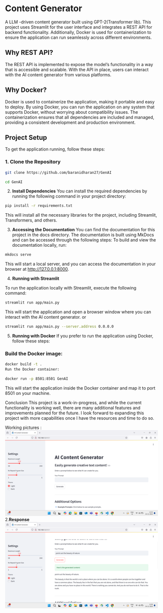 # Content Generator

A LLM -driven content generator built using GPT-2(Transformer lib). This project uses Streamlit for the user interface and integrates a REST API for backend functionality. Additionally, Docker is used for containerization to ensure the application can run seamlessly across different environments.

## Why REST API?

The REST API is implemented to expose the model’s functionality in a way that is accessible and scalable. With the API in place, users can interact with the AI content generator from various platforms.

## Why Docker?

Docker is used to containerize the application, making it portable and easy to deploy. By using Docker, you can run the application on any system that supports Docker, without worrying about compatibility issues. The containerization ensures that all dependencies are included and managed, providing a consistent development and production environment.

## Project Setup

To get the application running, follow these steps:

### 1. Clone the Repository

```bash
git clone https://github.com/baranidharan27/GenAI
```
```sh
cd GenAI
```
2. **Install Dependencies**
You can install the required dependencies by running the following command in your project directory:
```sh
pip install -r requirements.txt
```
This will install all the necessary libraries for the project, including Streamlit, Transformers, and others.

3. **Accessing the Documentation**
You can find the documentation for this project in the docs directory. The documentation is built using MkDocs and can be accessed through the following steps:
To build and view the documentation locally, run:

```bash
mkdocs serve
```
This will start a local server, and you can access the documentation in your browser at http://127.0.0.1:8000.

4. **Running with Streamlit**

To run the application locally with Streamlit, execute the following command:
```sh
streamlit run app/main.py
```
This will start the application and open a browser window where you can interact with the AI content generator.
or 
```sh
streamlit run app/main.py --server.address 0.0.0.0
```
5. **Running with Docker**
If you prefer to run the application using Docker, follow these steps:

### Build the Docker image:
```sh
docker build -t .
Run the Docker container:
```
```bash
docker run -p 8501:8501 GenAI
```
This will start the application inside the Docker container and map it to port 8501 on your machine.



Conclusion
This project is a work-in-progress, and while the current functionality is working well, there are many additional features and improvements planned for the future. I look forward to expanding this project with more capabilities once I have the resources and time to do so.

Working pictures :
![UI of chatbot](<image/Screenshot (32).png>)
2.**Response**
![UI of chatbot](<image/Screenshot (33).png>)
